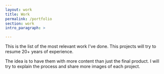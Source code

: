 ```yaml
---
layout: work
title: Work
permalink: /portfolio
section: work
intro_paragraph: >

---
```


This is the list of the most relevant work I've done. This projects will try to resume 20+ years of experience.

The idea is to have them with more content than just the final product. I will try to explain the process and share more images of each project.

